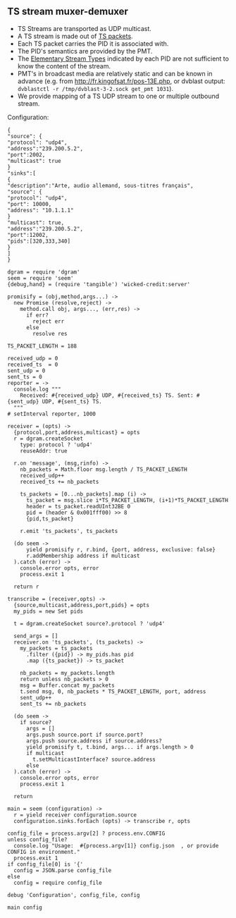 TS stream muxer-demuxer
-----------------------

- TS Streams are transported as UDP multicast.
- A TS stream is made out of [TS packets](https://en.wikipedia.org/wiki/MPEG_transport_stream#Packet).
- Each TS packet carries the PID it is associated with.
- The PID's semantics are provided by the PMT.
- The [Elementary Stream Types](https://en.wikipedia.org/wiki/Program-specific_information#Elementary_stream_types) indicated by each PID are not sufficient to know the content of the stream.
- PMT's in broadcast media are relatively static and can be known in advance (e.g. from http://fr.kingofsat.fr/pos-13E.php, or dvblast output: `dvblastctl -r /tmp/dvblast-3-2.sock get_pmt 1031`).
- We provide mapping of a TS UDP stream to one or multiple outbound stream.

Configuration:
```
{
"source": {
"protocol": "udp4",
"address":"239.200.5.2",
"port":2002,
"multicast": true
}
"sinks":[
{
"description":"Arte, audio allemand, sous-titres français",
"source": {
"protocol": "udp4",
"port": 10000,
"address": "10.1.1.1"
}
"multicast": true,
"address":"239.200.5.2",
"port":12002,
"pids":[320,333,340]
}
]
}
```

    dgram = require 'dgram'
    seem = require 'seem'
    {debug,hand} = (require 'tangible') 'wicked-credit:server'

    promisify = (obj,method,args...) ->
      new Promise (resolve,reject) ->
        method.call obj, args..., (err,res) ->
          if err?
            reject err
          else
            resolve res

    TS_PACKET_LENGTH = 188

    received_udp = 0
    received_ts  = 0
    sent_udp = 0
    sent_ts = 0
    reporter = ->
      console.log """
        Received: #{received_udp} UDP, #{received_ts} TS. Sent: #{sent_udp} UDP, #{sent_ts} TS.
      """
    # setInterval reporter, 1000

    receiver = (opts) ->
      {protocol,port,address,multicast} = opts
      r = dgram.createSocket
        type: protocol ? 'udp4'
        reuseAddr: true

      r.on 'message', (msg,rinfo) ->
        nb_packets = Math.floor msg.length / TS_PACKET_LENGTH
        received_udp++
        received_ts += nb_packets

        ts_packets = [0...nb_packets].map (i) ->
          ts_packet = msg.slice i*TS_PACKET_LENGTH, (i+1)*TS_PACKET_LENGTH
          header = ts_packet.readUInt32BE 0
          pid = (header & 0x001fff00) >> 8
          {pid,ts_packet}

        r.emit 'ts_packets', ts_packets

      (do seem ->
          yield promisify r, r.bind, {port, address, exclusive: false}
          r.addMembership address if multicast
      ).catch (error) ->
        console.error opts, error
        process.exit 1

      return r

    transcribe = (receiver,opts) ->
      {source,multicast,address,port,pids} = opts
      my_pids = new Set pids

      t = dgram.createSocket source?.protocol ? 'udp4'

      send_args = []
      receiver.on 'ts_packets', (ts_packets) ->
        my_packets = ts_packets
          .filter ({pid}) -> my_pids.has pid
          .map ({ts_packet}) -> ts_packet

        nb_packets = my_packets.length
        return unless nb_packets > 0
        msg = Buffer.concat my_packets
        t.send msg, 0, nb_packets * TS_PACKET_LENGTH, port, address
        sent_udp++
        sent_ts += nb_packets

      (do seem ->
        if source?
          args = []
          args.push source.port if source.port?
          args.push source.address if source.address?
          yield promisify t, t.bind, args... if args.length > 0
          if multicast
            t.setMulticastInterface? source.address
          else
      ).catch (error) ->
        console.error opts, error
        process.exit 1

      return

    main = seem (configuration) ->
      r = yield receiver configuration.source
      configuration.sinks.forEach (opts) -> transcribe r, opts

    config_file = process.argv[2] ? process.env.CONFIG
    unless config_file?
      console.log "Usage:  #{process.argv[1]} config.json  , or provide CONFIG in environment."
      process.exit 1
    if config_file[0] is '{'
      config = JSON.parse config_file
    else
      config = require config_file

    debug 'Configuration', config_file, config

    main config
